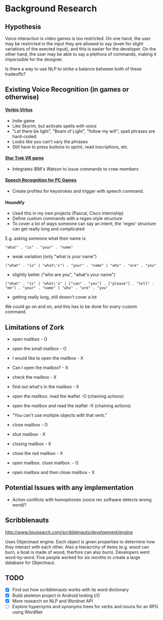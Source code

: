 Background Research
===============

Hypothesis
------------

Voice interaction is video games is too restricted. On one hand, the user may be restricted in the input they are allowed to say (even for slight variations of the exected input), and this is easier for the developer. On the other hand, the user may be able to say a plethora of commands, making it imporssible for the designer.

Is there a way to use NLP to strike a balance between both of these tradeoffs?

Existing Voice Recognition (in games or otherwise)
---------------------

#### [Verbis Virtus](https://en.wikipedia.org/wiki/In_Verbis_Virtus)
- Indie game
- Like Skyrim, but activate spells with voice
- "Let there be light", "Beam of Light", "follow my will"; spell phrases are hard-coded.
- Looks like you can't vary the phrases
- Still have to press buttons to sprint, read inscriptions, etc.

#### [Star Trek VR game](https://www.engadget.com/2017/05/11/ibm-watson-voice-commands-to-star-trek-bridge-crew/)
- Integrates IBM's Watson to issue commands to crew members

#### [Speech Recognition for PC Games](http://www.tazti.com/speech-recognition-software-for-pc-games.html)
- Create profiles for keystrokes and trigger with speech command.

#### Houndify

- Used this in my own projects (Pascal, Cisco internship)
- Define custom commands with a regex-style structure
- To cover a lot of ways someone can say an intent, the 'regex' structure can get really long and complicated

E.g. asking someone what their name is:

```"what" . "is" . "your" . "name"```
- weak variation (only "what is your name")

```("what" . "is" | "what\'s") . "your" . "name" | "who" . "are" . "you"```
- slightly better ("who are you", "what's your name")

```("what" . "is" | "what\'s" | ["can" . "you"] . ["please"] . "tell" . "me") . "your" . "name" | "who" . "are" . "you"```
- getting really long, still doesn't cover a lot

We could go on and on, and this has to be done for *every* custom command.

Limitations of Zork
-----------------

- open mailbox - O
- open the small mailbox - O
- I would like to open the mailbox - X
- Can I open the mailbox? - X
- check the mailbox - X
- find out what's in the mailbox - X


- open the mailbox. read the leaflet -O (chaining actions)
- open the mailbox and read the leaflet -X (chaining actions)
- "You can't use multiple objects with that verb."


- close mailbox - O
- shut mailbox - X
- closing mailbox - X
- close the red mailbox - X


- open mailbox. close mailbox. - O
- open mailbox and then close mailbox - X

Potential Issues with any implementation
------------------------

- Action conflicts with homophones (voice rec software detects wrong word)?

Scribblenauts
------------------------

http://www.liquisearch.com/scribblenauts/development/engine

Uses Objectnaut engine. Each object is given properties to determine how they interact with each other. Also a hieracrchy of items (e.g. wood can burn, a boat is made of wood, therfore can also burn). Developers went word-by-word. Five people worked for six months to create a large database for Objectnaut.



TODO
--------------------------
- [X] Find out how scribblenauts works with its word dictionary
- [X] Build skeleton project in Android testing I/O
- [X] More research on NLP and Wordnet API
- [ ] Explore hypernyms and synonyms trees for verbs and nouns for an RPG using WordNet